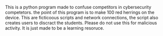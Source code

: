 This is a python program made to confuse competitors in cybersecurity competetors. the point of this program is to make 100 red herrings on the device. This are ficticoous scripts and network connections, the script also creates users to discract the students. Please do not use this for malicious activity. It is just made to be a learning resoruce.
